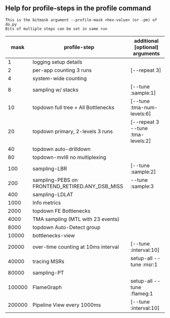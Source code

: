 ## Help for profile-steps in the profile command
	This is the bitmask argument --profile-mask <hex-value> (or -pm) of do.py
	Bits of multiple steps can be set in same run
	
   mask | profile-step                                       | additional [optional] arguments
------- | -------------------------------------------------- | -------------------------------
1 | logging setup details                              | 
2 | per-app counting 3 runs                            | [--repeat 3]
4 | system-wide counting                               | 
8 | sampling w/ stacks                                 | [--tune :sample:1]
10 | topdown full tree + All Bottlenecks                | [--tune :tma-num-levels:6]
20 | topdown primary, 2-levels 3 runs                   | [--repeat 3 --tune :tma-levels:2]
40 | topdown auto-drilldown                             | 
80 | topdown-mvl6 no multiplexing                       | 
100 | sampling-LBR                                       | [--tune :sample:2]
200 | sampling-PEBS on FRONTEND_RETIRED.ANY_DSB_MISS     | --tune :sample:3
400 | sampling-LDLAT                                     | 
1000 | Info metrics                                       | 
2000 | topdown FE Bottlenecks                             | 
4000 | TMA sampling (MTL with 23 events)                  | 
8000 | topdown Auto-Detect group                          | 
10000 | bottlenecks-view                                   | 
20000 | over-time counting at 10ms interval                | [--tune :interval:10]
40000 | tracing MSRs                                       | setup-all --tune :msr:1
80000 | sampling-PT                                        | 
100000 | FlameGraph                                         | setup-all --tune :flameg:1
200000 | Pipeline View every 1000ms                         | [--tune :interval:10]


